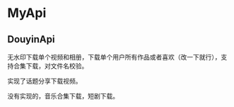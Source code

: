 # MyApi

## DouyinApi

无水印下载单个视频和相册，下载单个用户所有作品或者喜欢（改一下就行），支持合集下载，对文件名校验。

实现了话题分享下载视频。

没有实现的，音乐合集下载，短剧下载。

